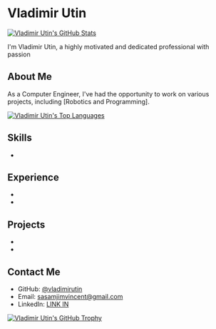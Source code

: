 # Vladimir Utin


[![Vladimir Utin's GitHub Stats](https://github-readme-stats.vercel.app/api?username=vladimirutin&show_icons=true&theme=radical)](https://github.com/vladimirutin)

I'm Vladimir Utin, a highly motivated and dedicated professional with passion 

## About Me

As a Computer Engineer, I've had the opportunity to work on various projects, including [Robotics and Programming]. 

[![Vladimir Utin's Top Languages](https://github-readme-stats.vercel.app/api/top-langs/?username=vladimirutin&layout=compact&theme=radical)](https://github.com/vladimirutin)

## Skills

* 

## Experience

* 
* 


## Projects

* 
* 

## Contact Me

* GitHub: [@vladimirutin](https://github.com/vladimirutin)
* Email: sasamjimvincent@gmail.com
* LinkedIn: [LINK IN](www.linkedin.com/in/vlad-utin-2b30b2180)


[![Vladimir Utin's GitHub Trophy](https://github-profile-trophy.vercel.app/?username=vladimirutin&theme=radical&row=1)](https://github.com/vladimirutin)
